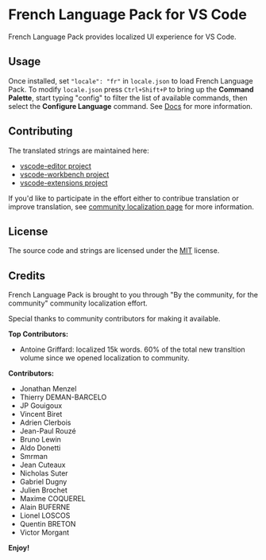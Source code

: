 #  French Language Pack for VS Code

French Language Pack provides localized UI experience for VS Code.

## Usage

Once installed, set `"locale": "fr"` in `locale.json` to load French Language Pack. To modify `locale.json` press `Ctrl+Shift+P` to bring up the **Command Palette**, start typing "config" to filter the list of available commands, then select the **Configure Language** command. See [Docs](https://go.microsoft.com/fwlink/?LinkId=761051) for more information.

## Contributing

The translated strings are maintained here:

* [vscode-editor project](https://www.transifex.com/microsoft-oss/vscode-editor/dashboard/)
* [vscode-workbench project](https://www.transifex.com/microsoft-oss/vscode-workbench/dashboard/)
* [vscode-extensions project](https://www.transifex.com/microsoft-oss/vscode-extensions/dashboard/)

If you'd like to participate in the effort either to contribue translation or improve translation, see [community localization page](https://aka.ms/vscodeloc) for more information.

## License

The source code and strings are licensed under the [MIT](https://github.com/Microsoft/vscode-loc/blob/master/LICENSE.md) license.

## Credits

French Language Pack is brought to you through "By the community, for the community" community localization effort.

Special thanks to community contributors for making it available.

**Top Contributors:**

* Antoine Griffard: localized 15k words. 60% of the total new transltion volume since we opened localization to community.

**Contributors:**

* Jonathan Menzel
* Thierry DEMAN-BARCELO
* JP Gouigoux
* Vincent Biret
* Adrien Clerbois
* Jean-Paul Rouzé
* Bruno Lewin
* Aldo Donetti
* Smrman
* Jean Cuteaux
* Nicholas Suter
* Gabriel Dugny
* Julien Brochet
* Maxime COQUEREL
* Alain BUFERNE
* Lionel LOSCOS
* Quentin BRETON
* Victor Morgant


**Enjoy!**

